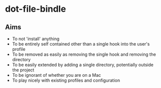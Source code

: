 dot-file-bindle
===============

Aims
----
* To not 'install' anything
* To be entirely self contained other than a single hook into the user's profile
* To be removed as easily as removing the single hook and removing the directory
* To be easily extended by adding a single directory, potentially outside the project
* To be ignorant of whether you are on a Mac
* To play nicely with existing profiles and configuration
